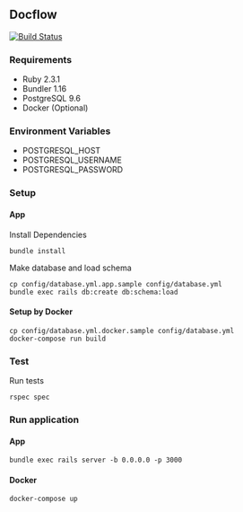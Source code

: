 ## Docflow

[![Build Status](https://travis-ci.org/flaviovisetti/docflow.svg?branch=master)](https://travis-ci.org/flaviovisetti/docflow)

### Requirements

- Ruby 2.3.1
- Bundler 1.16
- PostgreSQL 9.6
- Docker (Optional)

### Environment Variables

- POSTGRESQL_HOST
- POSTGRESQL_USERNAME
- POSTGRESQL_PASSWORD

### Setup

#### App

Install Dependencies

```
bundle install
```

Make database and load schema

```
cp config/database.yml.app.sample config/database.yml
bundle exec rails db:create db:schema:load
```

#### Setup by Docker

```
cp config/database.yml.docker.sample config/database.yml
docker-compose run build
```

### Test

Run tests

```
rspec spec
```

### Run application

#### App

```
bundle exec rails server -b 0.0.0.0 -p 3000
```

#### Docker

```
docker-compose up
```
